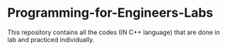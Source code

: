 # Programming-for-Engineers-Labs
This repository contains all the codes (IN C++ language) that are done in lab and practiced individually.
